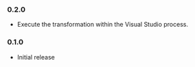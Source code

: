 ﻿### 0.2.0

 * Execute the transformation within the Visual Studio process.

### 0.1.0

 * Initial release

